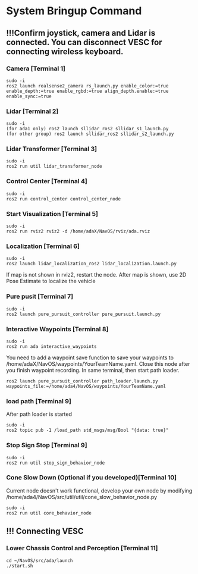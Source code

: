 # System Bringup Command

## !!!Confirm joystick, camera and Lidar is connected. You can disconnect VESC for connecting wireless keyboard.
### Camera [Terminal 1]
```
sudo -i
ros2 launch realsense2_camera rs_launch.py enable_color:=true enable_depth:=true enable_rgbd:=true align_depth.enable:=true enable_sync:=true
```

### Lidar [Terminal 2]
```
sudo -i
(for ada1 only) ros2 launch sllidar_ros2 sllidar_s1_launch.py 
(for other group) ros2 launch sllidar_ros2 sllidar_s2_launch.py
```

### Lidar Transformer [Terminal 3]
```
sudo -i
ros2 run util lidar_transformer_node
```

### Control Center [Terminal 4]
```
sudo -i
ros2 run control_center control_center_node
```

### Start Visualization [Terminal 5]
```
sudo -i
ros2 run rviz2 rviz2 -d /home/adaX/NavOS/rviz/ada.rviz
```

### Localization [Terminal 6]
```
sudo -i
ros2 launch lidar_localization_ros2 lidar_localization.launch.py
```
If map is not shown in rviz2, restart the node.
After map is shown, use 2D Pose Estimate to localize the vehicle

### Pure pusit [Terminal 7]
```
sudo -i
ros2 launch pure_pursuit_controller pure_pursuit.launch.py
```

### Interactive Waypoints [Terminal 8]
```
sudo -i
ros2 run ada interactive_waypoints
```
You need to add a waypoint save function to save your waypoints to /home/adaX/NavOS/waypoints/YourTeamName.yaml.
Close this node after you finish waypoint recording.
In same terminal, then start path loader.
```
ros2 launch pure_pursuit_controller path_loader.launch.py waypoints_file:=/home/ada4/NavOS/waypoints/YourTeamName.yaml
```

### load path [Terminal 9]
After path loader is started
```
sudo -i
ros2 topic pub -1 /load_path std_msgs/msg/Bool "{data: true}"
```

### Stop Sign Stop [Terminal 9]
```
sudo -i
ros2 run util stop_sign_behavior_node
```

### Cone Slow Down (Optional if you developed)[Terminal 10]
Current node doesn't work functional, develop your own node by modifying /home/ada4/NavOS/src/util/util/cone_slow_behavior_node.py
```
sudo -i
ros2 run util core_behavior_node
```

## !!! Connecting VESC
### Lower Chassis Control and Perception [Terminal 11]
```
cd ~/NavOS/src/ada/launch
./start.sh
```
